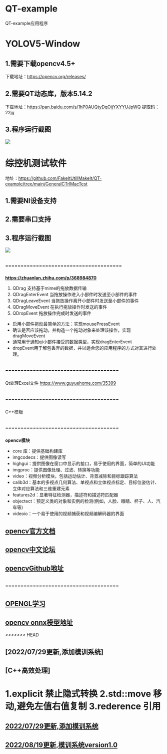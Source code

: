 

# QT-example
QT-example应用程序
# YOLOV5-Window
## 1.需要下载opencv4.5+
  下载地址：https://opencv.org/releases/
## 2.需要QT动态库，版本5.14.2
  下载地址：https://pan.baidu.com/s/1hP0AUQtyDqOijYXYYUJpWQ 
提取码：22jg
## 3.程序运行截图

   <img align="center" src="./app.png">

# 综控机测试软件 

        
  
  地址：https://github.com/FakeItUtillMakeIt/QT-example/tree/main/GeneralCTrlMacTest
## 1.需要NI设备支持
## 2.需要串口支持
## 3.程序运行截图

  <img align="center" src="./aoo.png">
  
## --------------------------------------
   **https://zhuanlan.zhihu.com/p/368984870** 

1. QDrag 支持基于mime的拖放数据传输
2. QDragEnterEvent 当拖放操作进入小部件时发送至小部件的事件
3. QDragLeaveEvent 当拖放操作离开小部件时发送至小部件的事件
4. QDragMoveEvent 在执行拖放操作时发送的事件
5. QDropEvent 拖放操作完成时发送的事件

- 启用小部件拖动最简单的方法：实现mousePressEvent
- 确认是否应该拖动，并构造一个拖动对象来处理该操作，实现dragMoveEvent
- 通常用于通知qt小部件接受的数据类型，实现dragEnterEvent
- dropEvent用于解包丢弃的数据，并以适合您的应用程序的方式对其进行处理。

## -------------------------------------
Qt处理Excel文件  https://www.guyuehome.com/35399

## -------------------------------------
C++模板

## -------------------------------------
 **opencv模块** 

- core 库：提供基础构建库
- imgcodecs：提供图像读写
- highgui：提供图像在窗口中显示的接口，易于使用的界面，简单的UI功能
- imgproc：提供图像处理、过滤、转换等功能
- video：视频分析模块，包括运动估计、背景减除和目标跟踪算法
- calib3d：基本的多视点几何算法、单视点和立体视点标定、目标位姿估计、立体对应算法和三维重建元素
- features2d：显著特征检测器，描述符和描述符匹配器
- objectect：预定义类的对象和实例的检测(例如，人脸、眼睛、杯子、人、汽车等)
- videoio：一个易于使用的视频捕获和视频编解码器的界面
## [opencv官方文档](https://docs.opencv.org/4.x/index.html)
## [opencv中文论坛](http://www.opencv.org.cn/forum/)
## [opencvGithub地址](https://github.com/opencv/)
## -------------------------------------
## [OPENGL学习](https://learnopengl-cn.github.io/)


## [opencv onnx模型地址](https://github.com/opencv/opencv_zoo/tree/master/models/face_recognition_sface)

<<<<<<< HEAD
## [2022/07/29更新,添加模训系统]


## [C++高效处理]
1.explicit 禁止隐式转换
2.std::move 移动,避免左值右值复制
3.rederence 引用
=======
## [2022/07/29更新,添加模训系统](https://github.com/FakeItUtillMakeIt/QT-example/tree/main/15.SimulationTrainingSys_DEV/src)
## [2022/08/19更新,模训系统version1.0](https://github.com/FakeItUtillMakeIt/QT-example/tree/main/15.SimulationTrainingSys_DEV/src)

